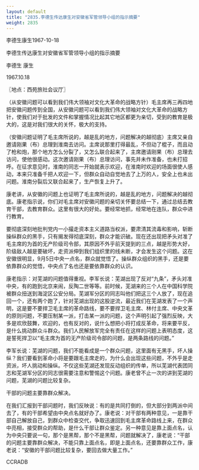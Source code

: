 ```yaml
---
layout: default
title: "2835.李德生传达康生对安徽省军管领导小组的指示摘要"
weight: 2835
---
```


李德生康生1967-10-18

李德生传达康生对安徽省军管领导小组的指示摘要

李德生 康生

1967.10.18

〖地点：西苑旅社会议厅〗

（从安徽问题可以看到我们伟大领袖对文化大革命的战略方针）毛主席再三再四地把安徽问题传到全国，从安徽问题可以看到我们伟大领袖对文化大革命的战略方针，使我们对于批发的文件和掌握情况比起其它地区都更为亲切，受到的教育是极大的，这是对我们很大的关怀，极大的支持。

（安徽问题证明了毛主席所说的，越是乱的地方，问题解决的越彻底）主席又亲自邀请刚果（布）总理到淮南去访问。主席说那里打得最乱，不但动了棍子，而且动了枪和炮，那个地方怎么分裂了，又怎么联合起来了，主席邀请刚果（布）总理去访问，使他很感动。这次邀请刚果（布）总理访问，事先并未作准备，也未打招呼。在征求意见时，淮南的同志一开始就表示欢迎，在淮南时欢迎的场面很使人感动，本来只准备千把人欢迎一下，但群众自动自觉地去了上万的人，安全上也未出问题。淮南分裂后又联合起来了，生产恢复上升了。

康老讲，从安徽的问题上也证明了毛主席所说的，越是乱的地方，问题解决的越彻底。康老指示说，你们对毛主席对安徽问题的亲切关怀要总结一下，通过总结去教育干部，去教育群众。这里有很大的好处。要经常地抓，经常地在连队，群众中进行教育。

要彻底深刻地批判党内一小撮走资本主义道路当权派，要肃清其流毒和影响，斩断操纵群众的黑手，只有揭发得彻底深刻，群众才能识破。现在还出现把矛头对准了毛主席的为首的无产阶级司令部，其原因不外乎前天提到的三点，越是形势大好，阶级敌人越是要破坏，走资派伸到我们组织里的线未断，才会发生这个问题。这在安徽很明显，9月5日中央一点名，群众就觉悟了。操纵群众组织的黑手，还是要依靠群众的觉悟，中央点了名也还是要依靠群众的认识。

康老指示：对芜湖的问题值得重视。李军长说：芜湖出现了反对“九条”，矛头对准中央，有的跑到北京来闹，反陶二世等等。前时候，芜湖来的三个人在中国科学院被群众扭送到海淀区公安分局。芜湖军分区的同志叫他们把这三个人放了，现在追回一个，还有两个跑了，针对芜湖出现的这股逆流，最近我们在芜湖发表了一个声明，这是要不要捍卫毛主席的革命路线，要不要捍卫毛主席、林付主席、中央文革的原则问题，不要压制某一派，打击某一派的问题，这个声明引起了强烈反映，大多是欢欣鼓舞，欢迎的，也有反对的，说什么想把小将打成反革命，将来要平反，是什么挑动群众斗群众。我们人民解放军完全有责任在这样的问题上表明态度，这是誓死捍卫以“毛主席为首的无产阶级司令部的问题，是两条路线的问题。”

李军长说：芜湖的问题，我们不能看成是一个群众问题，这里面有无黑手，坏人操纵？我们要看到革命小将是要跟毛主席走的，为什么会出现这些问题，不外乎是走资派，坏人挑动和操纵。不仅这些芜湖还发现反动组织的传单，所以芜湖代表团同志和芜湖军分区的同志很需要注意和警惕这个问题。康老曾不止一次的讲到芜湖的问题，芜湖的问题比较复杂。

干部的问题主要靠群众解决。

在我们汇报到干部问题时，我们反映说：有的是共同打倒的，但大部分到两派中间去了，有的干部希望由中央点名就好办了。康老说：对干部有两种意见，一是靠干部自己解放自己，到群众中检查交代，争取迅速回到毛主席革命路线上来，在群众中亮相，接受群众的帮助，是什么干部让群众鉴定。另一种意见是靠上面点名，认为中央只要说一句，那个是黑帮，那个不是黑帮，问题就解决了，康老说：“干部的问题主要靠群众解决，不能只靠上面点名，即是上面点名，还要靠群众工作，康老说：“安徽的干部问题比较复杂，要回去做大量工作。”

CCRADB

